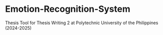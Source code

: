 # Emotion-Recognition-System
Thesis Tool for Thesis Writing 2 at Polytechnic University of the Philippines (2024-2025)
